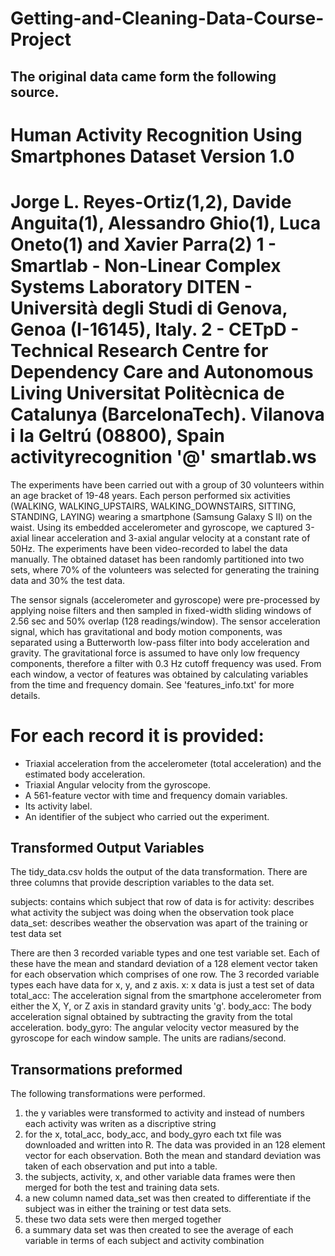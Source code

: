 # Getting-and-Cleaning-Data-Course-Project
## The original data came form the following source.

Human Activity Recognition Using Smartphones Dataset
Version 1.0
===================================================================================================
Jorge L. Reyes-Ortiz(1,2), Davide Anguita(1), Alessandro Ghio(1), Luca Oneto(1) and Xavier Parra(2)
1 - Smartlab - Non-Linear Complex Systems Laboratory
DITEN - Università  degli Studi di Genova, Genoa (I-16145), Italy. 
2 - CETpD - Technical Research Centre for Dependency Care and Autonomous Living
Universitat Politècnica de Catalunya (BarcelonaTech). Vilanova i la Geltrú (08800), Spain
activityrecognition '@' smartlab.ws 
===================================================================================================

The experiments have been carried out with a group of 30 volunteers within an age bracket of 19-48 years. Each person performed six activities (WALKING, WALKING_UPSTAIRS, WALKING_DOWNSTAIRS, SITTING, STANDING, LAYING) wearing a smartphone (Samsung Galaxy S II) on the waist. Using its embedded accelerometer and gyroscope, we captured 3-axial linear acceleration and 3-axial angular velocity at a constant rate of 50Hz. The experiments have been video-recorded to label the data manually. The obtained dataset has been randomly partitioned into two sets, where 70% of the volunteers was selected for generating the training data and 30% the test data. 

The sensor signals (accelerometer and gyroscope) were pre-processed by applying noise filters and then sampled in fixed-width sliding windows of 2.56 sec and 50% overlap (128 readings/window). The sensor acceleration signal, which has gravitational and body motion components, was separated using a Butterworth low-pass filter into body acceleration and gravity. The gravitational force is assumed to have only low frequency components, therefore a filter with 0.3 Hz cutoff frequency was used. From each window, a vector of features was obtained by calculating variables from the time and frequency domain. See 'features_info.txt' for more details. 

For each record it is provided:
======================================

- Triaxial acceleration from the accelerometer (total acceleration) and the estimated body acceleration.
- Triaxial Angular velocity from the gyroscope. 
- A 561-feature vector with time and frequency domain variables. 
- Its activity label. 
- An identifier of the subject who carried out the experiment.

## Transformed Output Variables
The tidy_data.csv holds the output of the data transformation. 
There are three columns that provide description variables to the data set.

subjects: contains which subject that row of data is for
activity: describes what activity the subject was doing when the observation took place
data_set: describes weather the observation was apart of the training or test data set

There are then 3 recorded variable types and one test variable set. Each of these have the mean and standard deviation of a 128 element vector taken for each observation which comprises of one row.  The 3 recorded variable types each have data for x, y, and z axis.
x: x data is just a test set of data
total_acc: The acceleration signal from the smartphone accelerometer from either the X, Y, or Z axis in standard gravity units 'g'.
body_acc: The body acceleration signal obtained by subtracting the gravity from the total acceleration.
body_gyro: The angular velocity vector measured by the gyroscope for each window sample. The units are radians/second.

## Transormations preformed
The following transformations were performed.
1) the y variables were transformed to activity and instead of numbers each activity was writen as a discriptive string
2) for the x, total_acc, body_acc, and body_gyro each txt file was downloaded and written into R.  The data was provided in an 128 element vector for each observation.  Both the mean and standard deviation was taken of each observation and put into a table. 
3) the subjects, activity, x, and other variable data frames were then merged for both the test and training data sets.
4) a new column named data_set was then created to differentiate if the subject was in either the training or test data sets.
5) these two data sets were then merged together
6) a summary data set was then created to see the average of each variable in terms of each subject and activity combination

